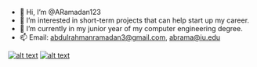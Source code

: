 - 👋 Hi, I’m @ARamadan123
- 👀 I’m interested in short-term projects that can help start up my career.
- 🌱 I’m currently in my junior year of my computer engineering degree.
- 📫 Email: abdulrahmanramadan3@gmail.com, abrama@iu.edu

[![alt text][1.1]][1]
[![alt text][2.1]][2]

[1.1]: http://i.imgur.com/tXSoThF.png (twitter icon with padding)
[2.1]: http://i.imgur.com/0o48UoR.png (github icon with padding)

[1]: http://www.twitter.com
[2]: http://www.github.com/ARamadan123

<!---
ARamadan123/ARamadan123 is a ✨ special ✨ repository because its `README.md` (this file) appears on your GitHub profile.
You can click the Preview link to take a look at your changes.
--->
